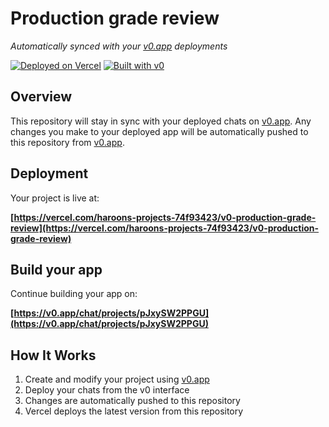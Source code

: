 # Production grade review

*Automatically synced with your [v0.app](https://v0.app) deployments*

[![Deployed on Vercel](https://img.shields.io/badge/Deployed%20on-Vercel-black?style=for-the-badge&logo=vercel)](https://vercel.com/haroons-projects-74f93423/v0-production-grade-review)
[![Built with v0](https://img.shields.io/badge/Built%20with-v0.app-black?style=for-the-badge)](https://v0.app/chat/projects/pJxySW2PPGU)

## Overview

This repository will stay in sync with your deployed chats on [v0.app](https://v0.app).
Any changes you make to your deployed app will be automatically pushed to this repository from [v0.app](https://v0.app).

## Deployment

Your project is live at:

**[https://vercel.com/haroons-projects-74f93423/v0-production-grade-review](https://vercel.com/haroons-projects-74f93423/v0-production-grade-review)**

## Build your app

Continue building your app on:

**[https://v0.app/chat/projects/pJxySW2PPGU](https://v0.app/chat/projects/pJxySW2PPGU)**

## How It Works

1. Create and modify your project using [v0.app](https://v0.app)
2. Deploy your chats from the v0 interface
3. Changes are automatically pushed to this repository
4. Vercel deploys the latest version from this repository
